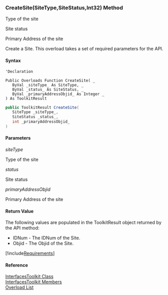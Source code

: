 ﻿### CreateSite(SiteType,SiteStatus,Int32) Method

Type of the site

Site status

Primary Address of the site

Create a Site. This overload takes a set of required parameters for the API.

#### Syntax

```vbnet
'Declaration
 
Public Overloads Function CreateSite( _
   ByVal _siteType_ As SiteType, _
   ByVal _status_ As SiteStatus, _
   ByVal _primaryAddressObjid_ As Integer _
) As ToolkitResult
```

```csharp
public ToolkitResult CreateSite( 
   SiteType _siteType_,
   SiteStatus _status_,
   int _primaryAddressObjid_
)
```

#### Parameters

_siteType_

Type of the site

_status_

Site status

_primaryAddressObjid_

Primary Address of the site

#### Return Value

The following values are populated in the ToolkitResult object returned by the API method:

*   IDNum \- The IDNum of the Site.
*   Objid \- The Objid of the Site.

[!include[Requirements](../partials/requirements.md)]

#### Reference

[InterfacesToolkit Class](FChoice.Toolkits.Clarify~FChoice.Toolkits.Clarify.Interfaces.InterfacesToolkit.md)  
[InterfacesToolkit Members](FChoice.Toolkits.Clarify~FChoice.Toolkits.Clarify.Interfaces.InterfacesToolkit_members.md)  
[Overload List](FChoice.Toolkits.Clarify~FChoice.Toolkits.Clarify.Interfaces.InterfacesToolkit~CreateSite.md)